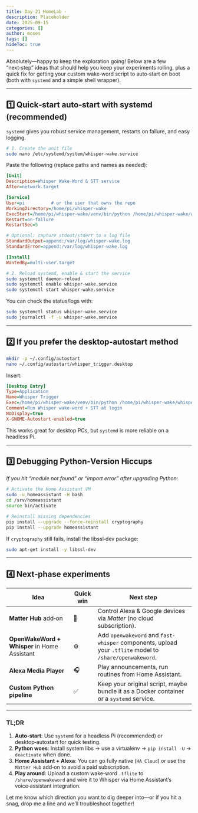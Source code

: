 ```yaml
---
title: Day 21 HomeLab - 
description: Placeholder
date: 2025-09-15
categories: []
author: moses
tags: []
hideToc: true
---
```


Absolutely—happy to keep the exploration going! Below are a few “next‑step” ideas that should help you keep your experiments rolling, plus a quick fix for getting your custom wake‑word script to auto‑start on boot (both with `systemd` and a simple shell wrapper).  

---

## 1️⃣  Quick‑start auto‑start with **systemd** (recommended)

`systemd` gives you robust service management, restarts on failure, and easy logging.

```bash
# 1. Create the unit file
sudo nano /etc/systemd/system/whisper‑wake.service
```

Paste the following (replace paths and names as needed):

```ini
[Unit]
Description=Whisper Wake‑Word & STT service
After=network.target

[Service]
User=pi          # or the user that owns the repo
WorkingDirectory=/home/pi/whisper‑wake
ExecStart=/home/pi/whisper‑wake/venv/bin/python /home/pi/whisper‑wake/whisper_trigger.py
Restart=on-failure
RestartSec=5

# Optional: capture stdout/stderr to a log file
StandardOutput=append:/var/log/whisper‑wake.log
StandardError=append:/var/log/whisper‑wake.log

[Install]
WantedBy=multi-user.target
```

```bash
# 2. Reload systemd, enable & start the service
sudo systemctl daemon-reload
sudo systemctl enable whisper‑wake.service
sudo systemctl start whisper‑wake.service
```

You can check the status/logs with:

```bash
sudo systemctl status whisper‑wake.service
sudo journalctl -f -u whisper‑wake.service
```

---

## 2️⃣  If you prefer the **desktop‑autostart** method

```bash
mkdir -p ~/.config/autostart
nano ~/.config/autostart/whisper_trigger.desktop
```

Insert:

```ini
[Desktop Entry]
Type=Application
Name=Whisper Trigger
Exec=/home/pi/whisper‑wake/venv/bin/python /home/pi/whisper‑wake/whisper_trigger.py
Comment=Run Whisper wake‑word + STT at login
NoDisplay=true
X-GNOME-Autostart-enabled=true
```

This works great for desktop PCs, but `systemd` is more reliable on a headless Pi.

---

## 3️⃣  Debugging Python‑Version Hiccups

*If you hit “module not found” or “import error” after upgrading Python:*

```bash
# Activate the Home Assistant VM
sudo -u homeassistant -H bash
cd /srv/homeassistant
source bin/activate

# Reinstall missing dependencies
pip install --upgrade --force-reinstall cryptography
pip install --upgrade homeassistant
```

If `cryptography` still fails, install the libssl‑dev package:

```bash
sudo apt-get install -y libssl-dev
```

---

## 4️⃣  Next‑phase experiments

| Idea | Quick win | Next step |
|------|-----------|-----------|
| **Matter Hub** add‑on | 🎉 | Control Alexa & Google devices via *Matter* (no cloud subscription). |
| **OpenWakeWord + Whisper** in Home Assistant | ⚙️ | Add `openwakeword` and `fast-whisper` components, upload your `.tflite` model to `/share/openwakeword`. |
| **Alexa Media Player** | 🎧 | Play announcements, run routines from Home Assistant. |
| **Custom Python pipeline** | ✅ | Keep your original script, maybe bundle it as a Docker container or a `systemd` service. |

---

### TL;DR

1. **Auto‑start**: Use `systemd` for a headless Pi (recommended) or desktop‑autostart for quick testing.  
2. **Python woes**: Install system libs → use a virtualenv → `pip install -U` → `deactivate` when done.  
3. **Home Assistant + Alexa**: You can go fully native (`HA Cloud`) or use the `Matter Hub` add‑on to avoid a paid subscription.  
4. **Play around**: Upload a custom wake‑word `.tflite` to `/share/openwakeword` and wire it to Whisper via Home Assistant’s voice‑assistant integration.

Let me know which direction you want to dig deeper into—or if you hit a snag, drop me a line and we’ll troubleshoot together!